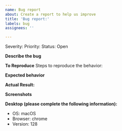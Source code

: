 ```yaml
---
name: Bug report
about: Create a report to help us improve
title: 'Bug report:'
labels: bug
assignees: ''

---
```


Severity: 
Priority: 
Status: Open

**Describe the bug**


**To Reproduce**
Steps to reproduce the behavior:


**Expected behavior**


**Actual Result:**

**Screenshots**


**Desktop (please complete the following information):**
 - OS: macOS
 - Browser: chrome
 - Version: 128
